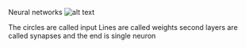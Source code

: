 Neural networks
![alt text](http://dingyue.nosdn.127.net/srft1ZZV7DS0ThzALUYo8bKtNtc61A84eWePWnsGH6EBE1506321055220compressflag.jpg)


The circles are called input 
Lines are called weights
second layers are called synapses
and the end is single neuron
